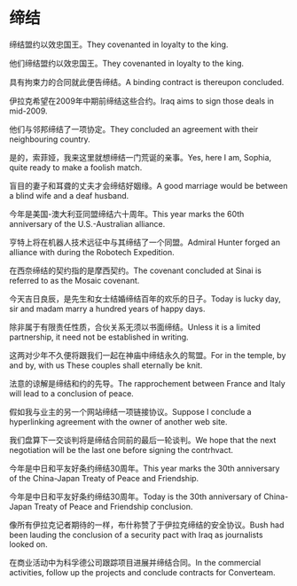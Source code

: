 # 缔结

<p><span class="chinese">缔结盟约以效忠国王。</span><span class="english">They covenanted in loyalty to the king.</span></p>

<p><span class="chinese">他们缔结盟约以效忠国王。</span><span class="english">They covenanted in loyalty to the king.</span></p>

<p><span class="chinese">具有拘束力的合同就此便告缔结。</span><span class="english">A binding contract is thereupon concluded.</span></p>

<p><span class="chinese">伊拉克希望在2009年中期前缔结这些合约。</span><span class="english">Iraq aims to sign those deals in mid-2009.</span></p>

<p><span class="chinese">他们与邻邦缔结了一项协定。</span><span class="english">They concluded an agreement with their neighbouring country.</span></p>

<p><span class="chinese">是的，索菲娅，我来这里就想缔结一门荒诞的亲事。</span><span class="english">Yes, here I am, Sophia, quite ready to make a foolish match.</span></p>

<p><span class="chinese">盲目的妻子和耳聋的丈夫才会缔结好姻缘。</span><span class="english">A good marriage would be between a blind wife and a deaf husband.</span></p>

<p><span class="chinese">今年是美国-澳大利亚同盟缔结六十周年。</span><span class="english">This year marks the 60th anniversary of the U.S.-Australian alliance.</span></p>

<p><span class="chinese">亨特上将在机器人技术远征中与其缔结了一个同盟。</span><span class="english">Admiral Hunter forged an alliance with during the Robotech Expedition.</span></p>

<p><span class="chinese">在西奈缔结的契约指的是摩西契约。</span><span class="english">The covenant concluded at Sinai is referred to as the Mosaic covenant.</span></p>

<p><span class="chinese">今天吉日良辰，是先生和女士结婚缔结百年的欢乐的日子。</span><span class="english">Today is lucky day, sir and madam marry a hundred years of happy days.</span></p>

<p><span class="chinese">除非属于有限责任性质，合伙关系无须以书面缔结。</span><span class="english">Unless it is a limited partnership, it need not be established in writing.</span></p>

<p><span class="chinese">这两对少年不久便将跟我们一起在神庙中缔结永久的鸳盟。</span><span class="english">For in the temple, by and by, with us These couples shall eternally be knit.</span></p>

<p><span class="chinese">法意的谅解是缔结和约的先导。</span><span class="english">The rapprochement between France and Italy will lead to a conclusion of peace.</span></p>

<p><span class="chinese">假如我与业主的另一个网站缔结一项链接协议。</span><span class="english">Suppose I conclude a hyperlinking agreement with the owner of another web site.</span></p>

<p><span class="chinese">我们盘算下一交谈判将是缔结合同前的最后一轮谈判。</span><span class="english">We hope that the next negotiation will be the last one before signing the contrhvact.</span></p>

<p><span class="chinese">今年是中日和平友好条约缔结30周年。</span><span class="english">This year marks the 30th anniversary of the China-Japan Treaty of Peace and Friendship.</span></p>

<p><span class="chinese">今年是中日和平友好条约缔结30周年。</span><span class="english">Today is the 30th anniversary of China-Japan Treaty of Peace and Friendship conclusion.</span></p>

<p><span class="chinese">像所有伊拉克记者期待的一样，布什称赞了于伊拉克缔结的安全协议。</span><span class="english">Bush had been lauding the conclusion of a security pact with Iraq as journalists looked on.</span></p>

<p><span class="chinese">在商业活动中为科孚德公司跟踪项目进展并缔结合同。</span><span class="english">In the commercial activities, follow up the projects and conclude contracts for Converteam.</span></p>

